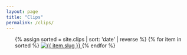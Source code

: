 ```yaml
---
layout: page
title: "Clips"
permalink: /clips/
---
```


  <ul>
    {% assign sorted = site.clips | sort: 'date' | reverse %}
    {% for item in sorted %}
      <a href="{{ item.url }}">
        <img class="filmCover" src="{{ site.url }}/assets/img/clips/{{ item.slug }}.jpg" alt="{{ item.slug }}">
      </a>
    {% endfor %}
  </ul>
  
